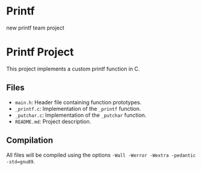 # Printf
new printf team project

# Printf Project

This project implements a custom printf function in C.

## Files

- `main.h`: Header file containing function prototypes.
- `_printf.c`: Implementation of the `_printf` function.
- `_putchar.c`: Implementation of the `_putchar` function.
- `README.md`: Project description.

## Compilation

All files will be compiled using the options `-Wall -Werror -Wextra -pedantic -std=gnu89`.
